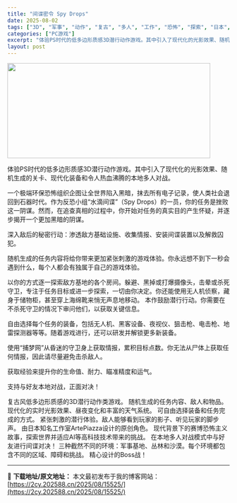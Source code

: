 ```yaml
---
title: "间谍密令 Spy Drops"
date: 2025-08-02
tags: ["3D", "军事", "动作", "复古", "多人", "工作", "恐怖", "探索", "日本", "本地"]
categories: ["PC游戏"]
excerpt: "体验PS时代的低多边形质感3D潜行动作游戏。其中引入了现代化的光影效果、随机生成的关卡、现代化装备和令人热血沸腾的本地多人对战。 一个极端环保恐怖组织企图让全世界陷入黑暗，抹去所有电子记录，使人类社会退回到石器时代。作为反恐小组“水滴间谍”（Spy Drops）的一员，你的任务是挫败这一阴谋。然而，&hellip;"
layout: post
---
```


<img class="aligncenter size-full wp-image-15523" src="https://2cy.202588.cn/wp-content/uploads/2025/08/2025080212354569.webp" alt="" width="460" height="215" />

体验PS时代的低多边形质感3D潜行动作游戏。其中引入了现代化的光影效果、随机生成的关卡、现代化装备和令人热血沸腾的本地多人对战。

一个极端环保恐怖组织企图让全世界陷入黑暗，抹去所有电子记录，使人类社会退回到石器时代。作为反恐小组“水滴间谍”（Spy Drops）的一员，你的任务是挫败这一阴谋。然而，在追查真相的过程中，你开始对任务的真实目的产生怀疑，并逐步揭开一个更加黑暗的阴谋。

深入敌后的秘密行动：渗透敌方基础设施、收集情报、安装间谍装置以及解救囚犯。

随机生成的任务内容将给你带来更加紧张刺激的游戏体验。你永远想不到下一秒会遇到什么，每个人都会有独属于自己的游戏体验。

以你的方式逐一探索敌方基地的各个房间。躲避、黑掉或打爆摄像头，击晕或杀死守卫，专注于任务目标或进一步探索，一切由你决定。你还能使用无人机侦察，藏身于储物柜，甚至穿上海绵靴来悄无声息地移动。
本作鼓励潜行行动。你需要在不杀死守卫的情况下审问他们，以获取关键信息。

自由选择每个任务的装备，包括无人机、黑客设备、夜视仪、狙击枪、电击枪、地雷探测器等等。随着游戏进行，还可以研发并解锁更多新装备。

使用“捕梦网”从昏迷的守卫身上获取情报，累积目标点数。你无法从尸体上获取任何情报，因此请尽量避免击杀敌人。

获取经验来提升你的生命值、耐力、瞄准精度和运气。

支持与好友本地对战，正面对决！

复古风低多边形质感的3D潜行动作类游戏。
随机生成的任务内容、敌人和物品。
现代化的实时光影效果、昼夜变化和丰富的天气系统。
可自由选择装备和任务完成的方式。
紧张刺激的潜行体验。敌人能够看到玩家的影子、听见玩家的脚步声。
由日本知名工作室ArtePiazza设计的原创角色。
现代背景下的赛博恐怖主义故事，探索世界并适应AI等高科技技术带来的挑战。
在本地多人对战模式中与好友进行间谍对决！
三种截然不同的环境：军事基地、丛林和沙漠。每个环境都包含不同的区域、障碍和挑战。
精心设计的Boss战！

---
📖 **下载地址/原文地址：** 本文最初发布于我的博客网站：[https://2cy.202588.cn/2025/08/15525/](https://2cy.202588.cn/2025/08/15525/)
